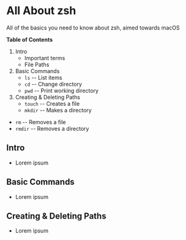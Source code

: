 # All About zsh
All of the basics you need to know about zsh, aimed towards macOS

**Table of Contents**
1. Intro
   * Important terms
   * File Paths
3. Basic Commands
	* `ls` -- List items
	* `cd` -- Change directory
	* `pwd` -- Print working directory
4. Creating & Deleting Paths
	* `touch` -- Creates a file
 	* `mkdir` -- Makes a directory
  * `rm` -- Removes a file
  * `rmdir` -- Removes a directory

## Intro
* Lorem ipsum

## Basic Commands
* Lorem ipsum

## Creating & Deleting Paths
* Lorem ipsum
